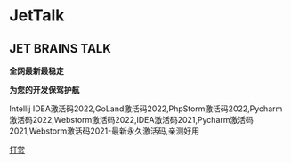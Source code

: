 # JetTalk

## JET BRAINS TALK

**全网最新最稳定**

**为您的开发保驾护航**


Intellij IDEA激活码2022,GoLand激活码2022,PhpStorm激活码2022,Pycharm激活码2022,Webstorm激活码2022,IDEA激活码2021,Pycharm激活码2021,Webstorm激活码2021-最新永久激活码,亲测好用

[打赏](../donate.md ':include')